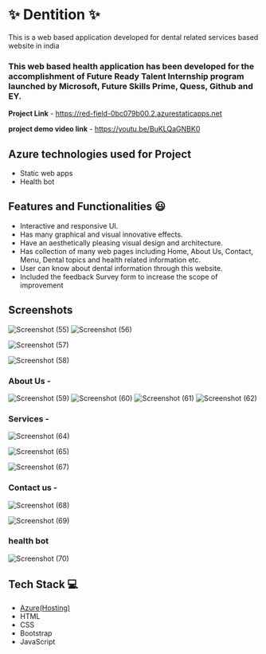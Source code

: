 # ✨  Dentition ✨

This is a web based application developed for dental related services based website in india

### This web based health application has been developed for the accomplishment of Future Ready Talent Internship program launched by Microsoft, Future Skills Prime, Quess, Github and EY.


**Project Link** - https://red-field-0bc079b00.2.azurestaticapps.net

**project demo video link** - https://youtu.be/BuKLQaGNBK0

## Azure technologies used for Project

- Static web apps
- Health bot

## Features and Functionalities 😃

- Interactive and responsive UI.
- Has many graphical and visual innovative effects.
- Have an aesthetically pleasing visual design and architecture.
- Has collection of many web pages including Home, About Us, Contact, Menu, Dental topics and health related information etc.
- User can know about dental information through this website.
- Included the feedback Survey form to increase the scope of improvement 

## Screenshots
![Screenshot (55)](https://user-images.githubusercontent.com/119277393/212461098-65991f6d-a81a-4279-beb7-d6a6f728aff1.png)
![Screenshot (56)](https://user-images.githubusercontent.com/119277393/212461106-8160ccce-5e01-490b-bb48-ef6cab7ea31e.png)

![Screenshot (57)](https://user-images.githubusercontent.com/119277393/212461114-bbc2a11d-c292-4821-8db5-7c96b1395398.png)


![Screenshot (58)](https://user-images.githubusercontent.com/119277393/212461127-a9137533-f798-4016-a973-92ee03036f4d.png)


   

### About Us -
![Screenshot (59)](https://user-images.githubusercontent.com/119277393/212461150-63c23745-4ff7-4323-9162-784d29a50b82.png)
![Screenshot (60)](https://user-images.githubusercontent.com/119277393/212461156-0b2c3824-6776-42fb-89c5-2010add0f527.png)
![Screenshot (61)](https://user-images.githubusercontent.com/119277393/212461159-58efb3d1-8f85-4ca7-b89e-98e94aaa9c97.png)
![Screenshot (62)](https://user-images.githubusercontent.com/119277393/212461166-8bebb60a-d1d9-4ef4-ac6b-862b61540c23.png)




### Services -
![Screenshot (64)](https://user-images.githubusercontent.com/119277393/212461186-d696db9f-283a-4330-8133-3544d3049f78.png)

![Screenshot (65)](https://user-images.githubusercontent.com/119277393/212461192-d2bc5c07-cfcc-4125-a4e9-4256dd4e56f3.png)

![Screenshot (67)](https://user-images.githubusercontent.com/119277393/212461198-e553a4a9-65e4-42c6-89dc-157bd780fc6c.png)


### Contact us -
![Screenshot (68)](https://user-images.githubusercontent.com/119277393/212461202-65fbfa26-14c0-41c7-ae8e-d165fe5c6073.png)

![Screenshot (69)](https://user-images.githubusercontent.com/119277393/212461204-7e2f3cb8-fbee-46a4-b1bb-a1a1dc9b9ee5.png)



### health bot

![Screenshot (70)](https://user-images.githubusercontent.com/119277393/212461219-df602c0a-fbcf-4572-887f-aa87c76ac9d7.png)




## Tech Stack 💻

- [Azure(Hosting)](https://azure.microsoft.com/en-in/features/azure-portal/)
- HTML
- CSS
- Bootstrap
- JavaScript
